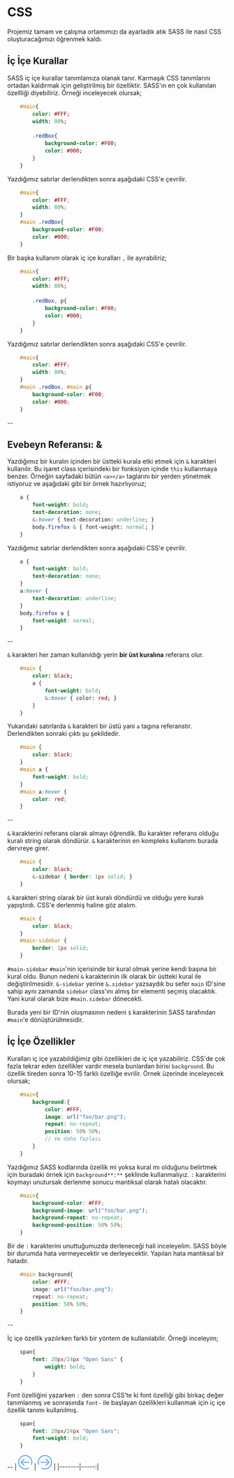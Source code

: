 # CSS 

Projemiz tamam ve çalışma ortamımızı da ayarladık atık SASS ile nasıl CSS oluşturacağımızı öğrenmek kaldı.

## İç İçe Kurallar

SASS iç içe kurallar tanımlamıza olanak tanır. Karmaşık CSS tanımlarını ortadan kaldırmak için geliştirilmiş bir özelliktir. SASS'ın en çok kullanılan özellliği diyebiliriz. Örneği inceleyecek olursak;
```sass
	#main{
		color: #FFF;
		width: 80%;
		
		.redBox{
			background-color: #F00;
			color: #000;
		}
	}
```
Yazdığımız satırlar derlendikten sonra aşağıdaki CSS'e çevrilir.
```css
	#main{
		color: #FFF;
		width: 80%;
	}
	#main .redBox{
		background-color: #F00;
		color: #000;
	}
```

Bir başka kullanım olarak iç içe kuralları `,` ile ayırabiliriz;

```sass
	#main{
		color: #FFF;
		width: 80%;
		
		.redBox, p{
			background-color: #F00;
			color: #000;
		}
	}
```
Yazdığımız satırlar derlendikten sonra aşağıdaki CSS'e çevrilir.
```css
	#main{
		color: #FFF;
		width: 80%;
	}
	#main .redBox, #main p{
		background-color: #F00;
		color: #000;
	}
```

--

## Evebeyn Referansı: &

Yazdığımız bir kuralın içinden bir üstteki kurala etki etmek için `&` karakteri kullanılır. 
Bu işaret class içerisindeki bir fonksiyon içinde `this` kullanmaya benzer. 
Örneğin sayfadaki bütün `<a></a>` taglarını bir yerden yönetmek istiyoruz ve aşağıdaki gibi bir örnek hazırlıyoruz;

```sass
	a {
		font-weight: bold;
		text-decoration: none;
		&:hover { text-decoration: underline; }
		body.firefox & { font-weight: normal; }
	}
```
Yazdığımız satırlar derlendikten sonra aşağıdaki CSS'e çevrilir.

```css
	a {
		font-weight: bold;
		text-decoration: none; 
	}
	a:hover {
		text-decoration: underline; 
	}
	body.firefox a {
		font-weight: normal; 
	}
```
--

`&` karakteri her zaman kullanıldığı yerin **bir üst kuralına** referans olur.

```sass
	#main {
		color: black;
		a {
			font-weight: bold;
			&:hover { color: red; }
		}
	}
```
Yukarıdaki satırlarda `&` karakteri bir üstü yani `a` tagına referanstır. Derlendikten sonraki çıktı şu şekildedir.

```css
	#main {
		color: black;
	}
	#main a {
		font-weight: bold; 
	}
	#main a:hover {
		color: red; 
	}
```
--

`&` karakterini referans olarak almayı öğrendik. Bu karakter referans olduğu kuralı string olarak döndürür. `&` karakterinin en kompleks kullanımı burada dervreye girer.
```scss
	#main {
		color: black;
		&-sidebar { border: 1px solid; }
	}
```
`&` karakteri string olarak bir üst kuralı döndürdü ve olduğu yere kuralı yapıştırdı. CSS'e derlenmiş haline göz atalım.
```css
	#main {
		color: black; 
	}
	#main-sidebar {
		border: 1px solid;
	}
```
`#main-sidebar` `#main`'nin içerisinde bir kural olmak yerine kendi başına bir kural oldu. Bunun nedeni `&` karakterinin ilk olarak bir üstteki kural ile değiştirilmesidir.
`&-sidebar` yerine `&.sidebar` yazsaydık bu sefer `main` ID'sine sahip aynı zamanda `sidebar` class'ını almış bir elementi seçmiş olacaktık. Yani kural olarak bize `#main.sidebar` dönecekti.

Burada yeni bir ID'nin oluşmasının nedeni `$` karakterinin SASS tarafından `#main`'e dönüştürülmesidir.

## İç İçe Özellikler

Kuralları iç içe yazabildiğimiz gibi özellikleri de iç içe yazabiliriz. 
CSS'de çok fazla tekrar eden özellikler vardır mesela bunlardan birisi `background`. Bu özellik tireden sonra 10-15 farklı özelliğe evrilir.
Örnek üzerinde inceleyecek olursak;
```scss
	#main{
		background:{
			color: #FFF;
			image: url("foo/bar.png");
			repeat: no-repeat;
			position: 50% 50%;
			// Ve daha fazlası
		}
	}
```
Yazdığımız SASS kodlarında özellik mi yoksa kural mı olduğunu belirtmek için buradaki örnek için `background**:**` şeklinde kullanmalıyız.
`:` karakterini koymayı unutursak derlenme sonucu mantıksal olarak hatalı olacaktır.
```css
	#main{
		background-color: #FFF;
		background-image: url("foo/bar.png");
		background-repeat: no-repeat;
		background-position: 50% 50%;
	}
```

Bir de `:` karakterini unuttuğumuzda derleneceği hali inceleyelim. SASS böyle bir durumda hata vermeyecektir ve derleyecektir. Yapılan hata mantıksal bir hatadır.
```css
	#main background{
		color: #FFF;
		image: url("foo/bar.png");
		repeat: no-repeat;
		position: 50% 50%;
	}
```
--

İç içe özellik yazılırken farklı bir yöntem de kullanılabilir. Örneği inceleyim;
```sass
	span{
		font: 20px/24px "Open Sans" {
			weight: bold;
		}
	}
```
Font özelliğini yazarken `:` den sonra CSS'te ki font özelliği gibi birkaç değer tanımlanmış ve sonrasında `font-` ile başlayan özellikleri kullanmak için iç içe özellik tanımı kullanılmış.
```css
	span{
		font: 20px/24px "Open Sans";
		font-weight: bold;
	}
```

--
| [![Back][back]](UsingSASS.md) | [![Next][next]](#) |
|-------|-----:|

[back]: https://raw.githubusercontent.com/sqlProvider/SASS-Lang/master/Resources/back.png
[next]: https://raw.githubusercontent.com/sqlProvider/SASS-Lang/master/Resources/next.png